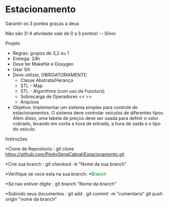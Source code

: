 # Estacionamento
Garantir os 3 pontos graças a deus

Não são 3! A atividade vale de 0 a 5 pontos! -- Silvio


Projeto

* Regras: grupos de 3,2 ou 1
* Entrega: 24h
* Deve ter Makefile e Doxygen
* Usar Git
* Deve utilizar, OBRIGATORIAMENTE:
    * Classe Abstrata/Herança
    * STL - Map
    * STL - Algorithms (com uso de Functors)
    * Sobrecarga de Operadores << >>
    * Arquivos
* Objetivo: Implementar um sistema simples para controle de estacionamentos. O sistema deve controlar veículos de diferentes tipos. Além disso, uma tabela de preços deve ser usada para definir o valor cobrado, levando em conta a hora de entrada, a hora de saída e o tipo do veículo.

Instruções

*Clone de Repositorio : git clone https://github.com/PedroSenaCabral/Estacionamento.git

*Crie sua branch : git checkout -b "Nome da sua branch"

*Verifique se voce esta na sua branch: *<font color="green">Branch</font>

*Se nao estiver digite : git branch "Nome da branch"

*Subindo seus documentos : git add . 
                           git commit -m "comentario"
                           git push origin "nome da branch"
